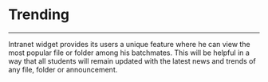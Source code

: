 # Trending


---
Intranet widget provides its users a unique feature where he can view the most popular file or folder among his batchmates. This will be helpful in a way that all students will remain updated with the latest news and trends of any file, folder or announcement.


